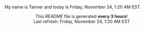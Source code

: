 My name is Tanner and today is Friday, November 24, 1:20 AM EST.

<p align="center">This <i>README</i> file is generated <b>every 3 hours</b>!</br>Last refresh: Friday, November 24, 1:20 AM EST<br /></p>
